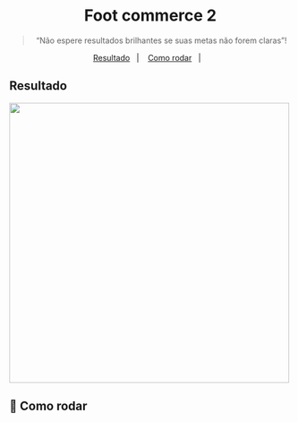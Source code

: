 <h1 align="center">
    Foot commerce 2
</h1>

<blockquote align="center">“Não espere resultados brilhantes se suas metas não forem claras”!</blockquote>

<p align="center">
  <a href="#resultado">Resultado</a>&nbsp;&nbsp;&nbsp;|&nbsp;&nbsp;&nbsp;
  <a href="#rocket-como-rodar">Como rodar</a>&nbsp;&nbsp;&nbsp;|&nbsp;&nbsp;&nbsp;
</p>

## Resultado

<img src=".github/demo.gif" height="500">

## :rocket: Como rodar
